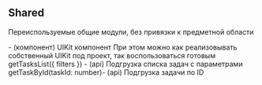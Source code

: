 ## Shared

Переиспользуемые общие модули, без привязки к предметной области

<Card /> - (компонент) UIKit компонент
При этом можно как реализовывать собственный UIKit под проект, так воспользоваться готовым
getTasksList({ filters }) - (api) Подгрузка списка задач с параметрами
getTaskById(taskId: number)- (api) Подгрузка задачи по ID
